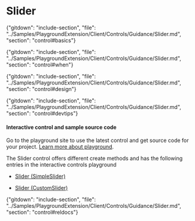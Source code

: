 ﻿# Slider

{"gitdown": "include-section", "file": "../Samples/PlaygroundExtension/Client/Controls/Guidance/Slider.md", "section": "control#basics"}

<!-- TODO get an IMAGE to embed here -->

<!-- TODO get an SAMPLE CODE to embed here -->

{"gitdown": "include-section", "file": "../Samples/PlaygroundExtension/Client/Controls/Guidance/Slider.md", "section": "control#when"}

{"gitdown": "include-section", "file": "../Samples/PlaygroundExtension/Client/Controls/Guidance/Slider.md", "section": "control#design"}

{"gitdown": "include-section", "file": "../Samples/PlaygroundExtension/Client/Controls/Guidance/Slider.md", "section": "control#devtips"}

#### Interactive control and sample source code
Go to the playground site to use the latest control and get source code for your project.  [Learn more about playground](./top-extensions-controls-playground.md).

The Slider control offers different create methods and has the following entries in the interactive controls playground

*  <a href="https://ms.portal.azure.com/?Microsoft_Azure_Playground=true#blade/Microsoft_Azure_Playground/ControlsIndexBlade/Slider_createSimpleSlider_Playground" target="_blank">Slider (SimpleSlider)</a>

*  <a href="https://ms.portal.azure.com/?Microsoft_Azure_Playground=true#blade/Microsoft_Azure_Playground/ControlsIndexBlade/Slider_createCustomSlider_Playground" target="_blank">Slider (CustomSlider)</a>

 


{"gitdown": "include-section", "file": "../Samples/PlaygroundExtension/Client/Controls/Guidance/Slider.md", "section": "control#reldocs"}
